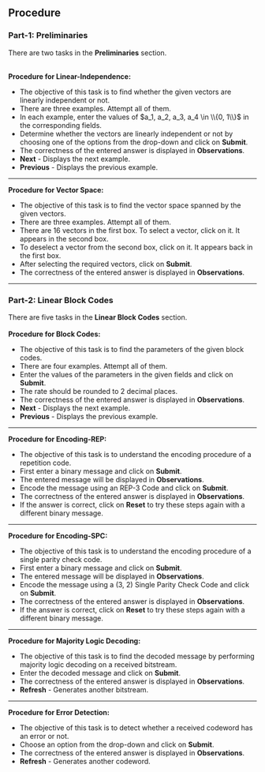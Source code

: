 ## Procedure

### Part-1: Preliminaries
There are two tasks in the **Preliminaries** section.
<br>
<br>

**Procedure for Linear-Independence:**
* The objective of this task is to find whether the given vectors are linearly independent or not.
* There are three examples. Attempt all of them. 
* In each example, enter the values of $a_1, a_2, a_3, a_4 \in \\{0, 1\\}$ in the corresponding fields.
* Determine whether the vectors are linearly independent or not by choosing one of the options from the drop-down and click on **Submit**.
* The correctness of the entered answer is displayed in **Observations**.
* **Next** - Displays the next example.
* **Previous** - Displays the previous example.
---
**Procedure for Vector Space:**
* The objective of this task is to find the vector space spanned by the given vectors.
* There are three examples. Attempt all of them. 
* There are 16 vectors in the first box. To select a vector, click on it. It appears	in the second box.
* To deselect a vector from the second box, click on it. It appears back in the first	box.
* After selecting the required vectors, click on **Submit**.
* The correctness of the entered answer is displayed in **Observations**.
---

### Part-2: Linear Block Codes
There are five tasks in the **Linear Block Codes** section.
<br>
<br>
**Procedure for Block Codes:**
* The objective of this task is to find the parameters of the given block codes.
* There are four examples. Attempt all of them.
* Enter the values of the parameters in the given fields and click on **Submit**.
* The rate should be rounded to 2 decimal places.
* The correctness of the entered answer is displayed in **Observations**.
* **Next** - Displays the next example.
* **Previous** - Displays the previous example.
---
**Procedure for Encoding-REP:**
* The objective of this task is to understand the encoding procedure of a repetition code.
* First enter a binary message and click on **Submit**.
* The entered message will be displayed in **Observations**.
* Encode the message using an REP-3 Code and click on **Submit**.
* The correctness of the entered answer is displayed in **Observations**.
* If the answer is correct, click on **Reset** to try these steps again with a different binary message. 
---
**Procedure for Encoding-SPC:**
* The objective of this task is to understand the encoding procedure of a single parity check code.
* First enter a binary message and click on **Submit**.
* The entered message will be displayed in **Observations**.
* Encode the message using a (3, 2) Single Parity Check Code and click on **Submit**.
* The correctness of the entered answer is displayed in **Observations**.
* If the answer is correct, click on **Reset** to try these steps again with a different binary message. 
---
**Procedure for Majority Logic Decoding:**
* The objective of this task is to find the decoded message by performing majority logic decoding on a received bitstream.
*   Enter the decoded message and click on **Submit**.
*   The correctness of the entered answer is displayed in **Observations**.
*   **Refresh** - Generates another bitstream.
---
**Procedure for Error Detection:**
* The objective of this task is to detect whether a received codeword has an error or not.
* Choose an option from the drop-down and click on **Submit**.
* The correctness of the entered answer is displayed in **Observations**.
*  **Refresh** - Generates another codeword.

